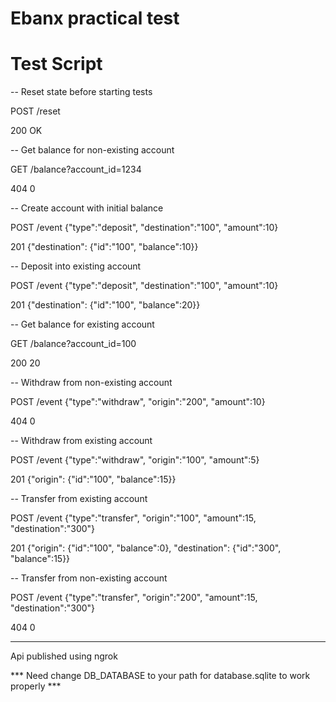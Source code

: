 # Ebanx practical test

# Test Script
--  Reset state before starting tests

POST /reset

200 OK


-- Get balance for non-existing account

GET /balance?account_id=1234

404 0


--
Create account with initial balance

POST /event {"type":"deposit", "destination":"100", "amount":10}

201 {"destination": {"id":"100", "balance":10}}


-- Deposit into existing account

POST /event {"type":"deposit", "destination":"100", "amount":10}

201 {"destination": {"id":"100", "balance":20}}


-- Get balance for existing account

GET /balance?account_id=100

200 20

-- Withdraw from non-existing account

POST /event {"type":"withdraw", "origin":"200", "amount":10}

404 0

-- Withdraw from existing account

POST /event {"type":"withdraw", "origin":"100", "amount":5}

201 {"origin": {"id":"100", "balance":15}}

-- Transfer from existing account

POST /event {"type":"transfer", "origin":"100", "amount":15, "destination":"300"}

201 {"origin": {"id":"100", "balance":0}, "destination": {"id":"300", "balance":15}}

-- Transfer from non-existing account

POST /event {"type":"transfer", "origin":"200", "amount":15, "destination":"300"}

404 0

---
Api published using ngrok

\*** Need change DB_DATABASE to your path for database.sqlite to work properly \***

